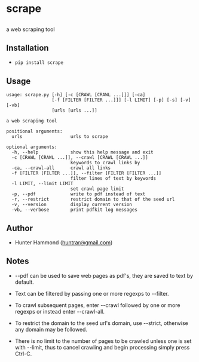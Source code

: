 # scrape

## 
a web scraping tool

## Installation
* `pip install scrape`

## Usage
    usage: scrape.py [-h] [-c [CRAWL [CRAWL ...]]] [-ca]
                     [-f [FILTER [FILTER ...]]] [-l LIMIT] [-p] [-s] [-v] [-vb]
                     [urls [urls ...]]
    
    a web scraping tool
    
    positional arguments:
      urls                  urls to scrape
    
    optional arguments:
      -h, --help            show this help message and exit
      -c [CRAWL [CRAWL ...]], --crawl [CRAWL [CRAWL ...]]
                            keywords to crawl links by
      -ca, --crawl-all      crawl all links
      -f [FILTER [FILTER ...]], --filter [FILTER [FILTER ...]]
                            filter lines of text by keywords
      -l LIMIT, --limit LIMIT
                            set crawl page limit
      -p, --pdf             write to pdf instead of text
      -r, --restrict        restrict domain to that of the seed url
      -v, --version         display current version
      -vb, --verbose        print pdfkit log messages

## Author
* Hunter Hammond (huntrar@gmail.com)

## Notes
* --pdf can be used to save web pages as pdf's, they are saved to text by default.

* Text can be filtered by passing one or more regexps to --filter.

* To crawl subsequent pages, enter --crawl followed by one or more regexps or instead enter --crawl-all.

* To restrict the domain to the seed url's domain, use --strict, otherwise any domain may be followed.

* There is no limit to the number of pages to be crawled unless one is set with --limit, thus to cancel crawling and begin processing simply press Ctrl-C.


